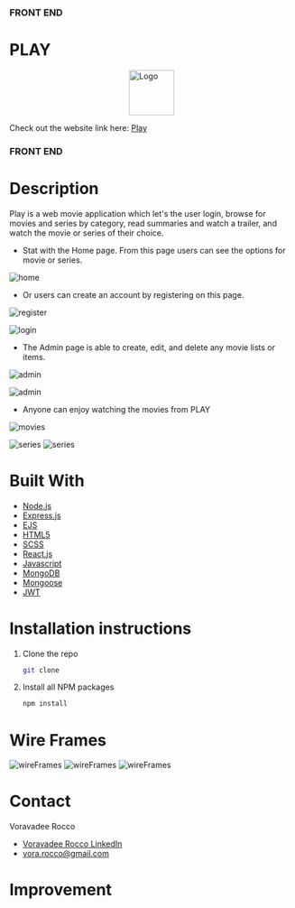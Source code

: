 ### FRONT END
# PLAY

<img style="display: block;
  margin-left: auto;
  margin-right: auto;" src="images/play_logo.png" alt="Logo" width="80" height="80" >

Check out the website link here: [Play]()

### FRONT END
# Description 
Play is a web movie application which let's the user login, browse for movies and series by category, read summaries and watch a trailer, and watch the movie or series of their choice.

* Stat with the Home page. From this page users can see the options for movie or series.

![home]()

* Or users can create an account by registering on this page.

![register]()

![login]()

* The Admin page is able to create, edit, and delete any movie lists or items.

![admin]()

![admin]()

* Anyone can enjoy watching the movies from PLAY 

![movies]()

![series]()
![series]()

# Built With
* [Node.js](https://nodejs.org/)
* [Express.js](https://expressjs.org/)
* [EJS](https://ejs.co/)
* [HTML5](https://svelte.dev/)
* [SCSS](https://sass-lang.com/)
* [React.js](https://reactjs.org)
* [Javascript](https://developer.mozilla.org/en-US/docs/Web/JavaScript)
* [MongoDB](https://www.mongodb.com)
* [Mongoose](https://mongoosejs.com)
* [JWT](https://jwt.io/)



# Installation instructions
1. Clone the repo
   ```sh
   git clone 
   ```
2. Install all NPM packages
   ```sh
   npm install

# Wire Frames
![wireFrames]()
![wireFrames]()
![wireFrames]()

# Contact

Voravadee Rocco 
* [Voravadee Rocco LinkedIn](https://www.linkedin.com/in/voravadee-rocco/) 
* vora.rocco@gmail.com

# Improvement